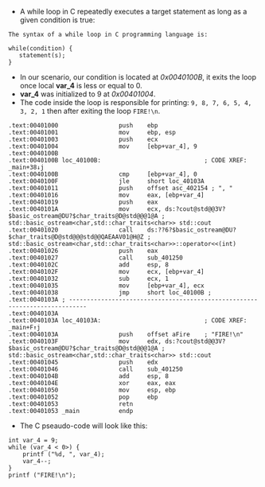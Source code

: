 - A while loop in C repeatedly executes a target statement as long as a given condition is true:

```
The syntax of a while loop in C programming language is:

while(condition) {
   statement(s);
}
```

- In our scenario, our condition is located at _0x0040100B_, it exits the loop once local **var_4** is less or equal to 0.
- **var_4** was initialized to 9 at _0x00401004_.
- The code inside the loop is responsible for printing: `9, 8, 7, 6, 5, 4, 3, 2, 1` then after exiting the loop `FIRE!\n`.

```
.text:00401000                 push    ebp
.text:00401001                 mov     ebp, esp
.text:00401003                 push    ecx
.text:00401004                 mov     [ebp+var_4], 9
.text:0040100B
.text:0040100B loc_40100B:                             ; CODE XREF: _main+38↓j
.text:0040100B                 cmp     [ebp+var_4], 0
.text:0040100F                 jle     short loc_40103A
.text:00401011                 push    offset asc_402154 ; ", "
.text:00401016                 mov     eax, [ebp+var_4]
.text:00401019                 push    eax
.text:0040101A                 mov     ecx, ds:?cout@std@@3V?$basic_ostream@DU?$char_traits@D@std@@@1@A ; std::basic_ostream<char,std::char_traits<char>> std::cout
.text:00401020                 call    ds:??6?$basic_ostream@DU?$char_traits@D@std@@@std@@QAEAAV01@H@Z ; std::basic_ostream<char,std::char_traits<char>>::operator<<(int)
.text:00401026                 push    eax
.text:00401027                 call    sub_401250
.text:0040102C                 add     esp, 8
.text:0040102F                 mov     ecx, [ebp+var_4]
.text:00401032                 sub     ecx, 1
.text:00401035                 mov     [ebp+var_4], ecx
.text:00401038                 jmp     short loc_40100B ;
.text:0040103A ; ---------------------------------------------------------------------------
.text:0040103A
.text:0040103A loc_40103A:                             ; CODE XREF: _main+F↑j
.text:0040103A                 push    offset aFire    ; "FIRE!\n"
.text:0040103F                 mov     edx, ds:?cout@std@@3V?$basic_ostream@DU?$char_traits@D@std@@@1@A ; std::basic_ostream<char,std::char_traits<char>> std::cout
.text:00401045                 push    edx
.text:00401046                 call    sub_401250
.text:0040104B                 add     esp, 8
.text:0040104E                 xor     eax, eax
.text:00401050                 mov     esp, ebp
.text:00401052                 pop     ebp
.text:00401053                 retn
.text:00401053 _main           endp
```

- The C pseaudo-code will look like this:

```
int var_4 = 9;
while (var_4 < 0>) {
    printf ("%d, ", var_4);
    var_4--;
}
printf ("FIRE!\n");
```
